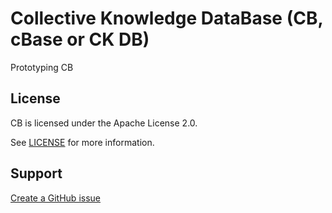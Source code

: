 # Collective Knowledge DataBase (CB, cBase or CK DB)

Prototyping CB



## License
CB is licensed under the Apache License 2.0. 

See [LICENSE](https://github.com/gfursin/cbase/blob/master/LICENSE) for more information.

## Support

[Create a GitHub issue](https://github.com/gfursin/cbase/issues/new/choose)
